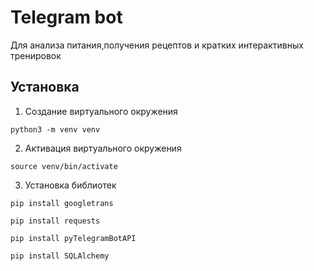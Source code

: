 # Telegram bot
Для анализа питания,получения рецептов и кратких интерактивных тренировок

## Установка
1. Создание виртуального окружения

```python3 -m venv venv```

2. Активация виртуального окружения

```source venv/bin/activate```

3. Установка библиотек

```pip install googletrans```

```pip install requests```

```pip install pyTelegramBotAPI```

```pip install SQLAlchemy```




